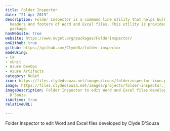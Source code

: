 ```yaml
---
title: Folder Inspector
date: "21 Apr 2019"
description: Folder Inspector is a command line utility that helps bulk update the
  headers and footers of Word and Excel files. This utility is provided via a NuGet
  package.
hasWebsite: true
website: https://www.nuget.org/packages/FolderInspector/
onGithub: true
github: https://github.com/ClydeDz/folder-inspector
madeUsing:
- C#
- xUnit
- Azure DevOps
- Azure Artifacts
category: NuGet
icon: https://files.clydedsouza.net/images/icons/folderinspector-icon.png
image: https://files.clydedsouza.net/images/projects/folder-inspector.jpg
imageDescription: Folder Inspector to edit Word and Excel files developed by Clyde
  D'Souza
isActive: true
relativeURL: 

---
```

Folder Inspector to edit Word and Excel files developed by Clyde D'Souza

